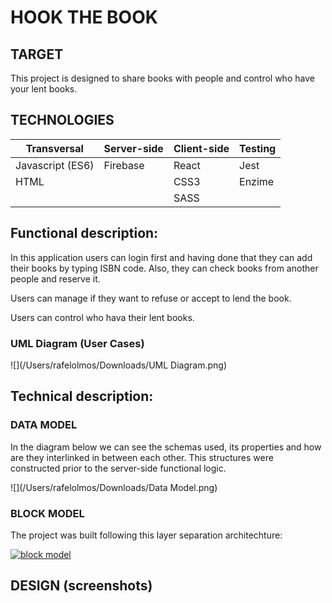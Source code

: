 # **HOOK THE BOOK**





## TARGET

This project is designed to share books with people and control who have your lent books.

## TECHNOLOGIES

| Transversal      | Server-side | Client-side | Testing |
| ---------------- | ----------- | ----------- | ------- |
| Javascript (ES6) | Firebase    | React       | Jest    |
| HTML             |             | CSS3        | Enzime  |
|                  |             | SASS        |         |

## Functional description:

In this application users can login first and having done that they can add their books by typing ISBN code. Also, they can check books from another people and reserve it.

Users can manage if they want to refuse or accept to lend the book.

Users can control who hava their lent books.

### UML Diagram (User Cases)



![](/Users/rafelolmos/Downloads/UML Diagram.png)

## Technical description:

### DATA MODEL

In the diagram below we can see the schemas used, its properties and how are they interlinked in between each other. This structures were constructed prior to the server-side functional logic.

![](/Users/rafelolmos/Downloads/Data Model.png)

### BLOCK MODEL

The project was built following this layer separation architechture:

[![block model](https://github.com/EzequielBurgosL/singing-lab/raw/develop/docs/images/block-model.png)](https://github.com/EzequielBurgosL/singing-lab/blob/develop/docs/images/block-model.png)

## DESIGN (screenshots)

